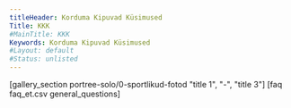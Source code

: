 ```yaml
---
titleHeader: Korduma Kipuvad Küsimused
Title: KKK
#MainTitle: KKK
Keywords: Korduma Kipuvad Küsimused
#Layout: default
#Status: unlisted
---
```


<!-- [keyword file.csv category limit random] -->
<!-- [faq faq.csv general_question] -->
<!-- [gallery_section folder/path] -->

<div class="container" markdown="1">
[gallery_section portree-solo/0-sportlikud-fotod "title 1", "-", "title 3"]
[faq faq_et.csv general_questions]
</div>